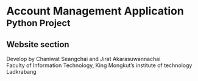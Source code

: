 <h1>Account Management Application<br>
<sub>Python Project<sup></h1>
<h2>Website section</h2>
Develop by Chaniwat Seangchai and Jirat Akarasuwannachai<br>
Faculty of Information Technology, King Mongkut’s institute of technology Ladkrabang
